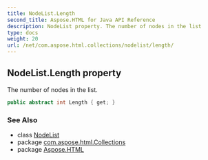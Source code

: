 ```yaml
---
title: NodeList.Length
second_title: Aspose.HTML for Java API Reference
description: NodeList property. The number of nodes in the list
type: docs
weight: 20
url: /net/com.aspose.html.collections/nodelist/length/
---
```

## NodeList.Length property

The number of nodes in the list.

```java
public abstract int Length { get; }
```

### See Also

* class [NodeList](../)
* package [com.aspose.html.Collections](../../nodelist/)
* package [Aspose.HTML](../../../)
